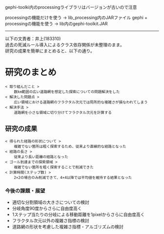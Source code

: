 gephi-toolki内のprocessingライブラリはバージョンが古いので注意

processingの機能だけを使う	→	lib_processing内のJARファイル
gephi + processingの機能を使う	→	lib内のgephi-toolkit.JAR

---
以下の文責者：井上(183310)</br>
過去の死滅ルール導入によるクラス依存関係が未整理のまま。</br>
研究の成果を簡単にまとめると、以下の通り。</br>

# 研究のまとめ
    < 取り組んだこと >
        数km範囲の広い道路網を想定した探索についての問題解決をした
    < 解決した問題点 >
        広い領域における道路網のフラクタル次元では局所的な複雑さが損なわれてしまう
    < 解決手法 >
        道路網を小さな領域に切り分けてフラクタル次元を計算する
## 研究の成果
    < 得られた経路の形状について >
        複雑でない箇所は粗く探索するため、従来より直線的な経路となった
    < 経路の長さ >
        従来より長い距離の経路となった
    < ゴール到達までの探索領域 >
        複雑でない箇所を粗く探索することで削減できた
    < 計算時間(ステップ数) >
        2×2の場合のみ削減できて、4×4以降では平均値を維持する結果となった
### 今後の課題・展望
* 適切な分割領域の大きさについての検討
* 分岐角度90度からさらに自由度高く
* 1ステップ当たりの分岐による移動距離を1pixelからさらに自由度高く
* フラクタル次元以外の複雑さ指標の検討
* 道路網の形状を考慮した複雑さ指標・アルゴリズムの検討